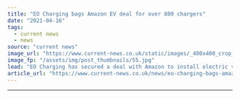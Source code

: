 ```yaml
---
title: "EO Charging bags Amazon EV deal for over 800 chargers"
date: "2021-04-16"
tags: 
  - current news
  - news
source: "current news"
image_url: "https://www.current-news.co.uk/static/images/_400x400_crop_center-center/charlie-jardine-image-EO-Charging.jpg"
image_fp: "/assets/img/post_thumbnails/55.jpg"
lead: "​EO Charging has secured a deal with Amazon to install electric vehicle (EV) chargers in support of its fleet electrification, with over 800 rolled out so far. ​"
article_url: "https://www.current-news.co.uk/news/eo-charging-bags-amazon-ev-deal-for-over-800-chargers?utm_source=rss-feeds&utm_medium=rss&utm_campaign=rss"
---
```


---
